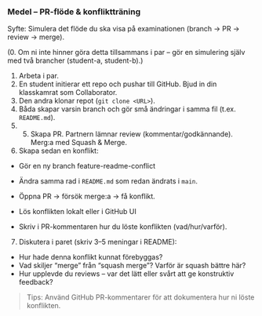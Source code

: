 ### Medel – PR-flöde & konfliktträning

Syfte: Simulera det flöde du ska visa på examinationen (branch → PR → review → merge).

(0. Om ni inte hinner göra detta tillsammans i par – gör en simulering själv med två brancher (student-a, student-b).)

1. Arbeta i par.
2. En student initierar ett repo och pushar till GitHub. Bjud in din klasskamrat som Collaborator.
3. Den andra klonar repot (`git clone <URL>`).
4. Båda skapar varsin branch och gör små ändringar i samma fil (t.ex. `README.md`).
5. 5. Skapa PR. Partnern lämnar review (kommentar/godkännande). Merg:a med Squash & Merge.
6. Skapa sedan en konflikt:

- Gör en ny branch feature-readme-conflict

- Ändra samma rad i `README.md` som redan ändrats i `main`.

- Öppna PR → försök merge:a → få konflikt.

- Lös konflikten lokalt eller i GitHub UI

- Skriv i PR-kommentaren hur du löste konflikten (vad/hur/varför).

7. Diskutera i paret (skriv 3–5 meningar i README):

- Hur hade denna konflikt kunnat förebyggas?
- Vad skiljer “merge” från “squash merge”? Varför är squash bättre här?
- Hur upplevde du reviews – var det lätt eller svårt att ge konstruktiv feedback?

> Tips: Använd GitHub PR-kommentarer för att dokumentera hur ni löste konflikten.
